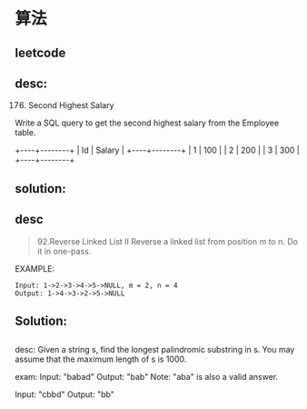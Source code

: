 #  算法
## leetcode 
## desc:
>
176. Second Highest Salary

Write a SQL query to get the second highest salary from the Employee table.

+----+--------+
| Id | Salary |
+----+--------+
| 1  | 100    |
| 2  | 200    |
| 3  | 300    |
+----+--------+
## solution:

## desc
> 92.Reverse Linked List II 
Reverse a linked list from position m to n. Do it in one-pass.

EXAMPLE:
```
Input: 1->2->3->4->5->NULL, m = 2, n = 4
Output: 1->4->3->2->5->NULL
```
## Solution:


## 
desc:
Given a string s, find the longest palindromic substring in s. You may assume that the maximum length of s is 1000.

exam:
Input: "babad"
Output: "bab"
Note: "aba" is also a valid answer.

Input: "cbbd"
Output: "bb"